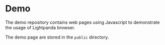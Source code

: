 # Demo

The demo repository contains web pages using Javascript to demonstrate the
usage of Lightpanda browser.

The demo page are stored in the `public` directory.
